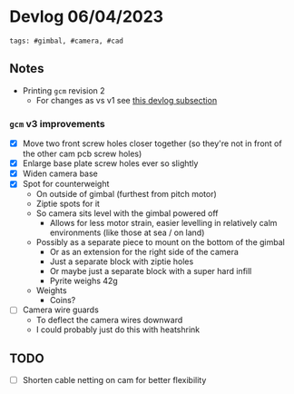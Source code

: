 # Devlog 06/04/2023

```text
tags: #gimbal, #camera, #cad
```

## Notes

- Printing `gcm` revision 2
  - For changes as vs v1 see [this devlog subsection](./devlog_2023_04_05.md#print-results)

### `gcm` v3 improvements

- [x] Move two front screw holes closer together (so they're not in front of the other cam pcb screw holes)
- [x] Enlarge base plate screw holes ever so slightly
- [x] Widen camera base
- [x] Spot for counterweight
  - On outside of gimbal (furthest from pitch motor)
  - Ziptie spots for it
  - So camera sits level with the gimbal powered off
    - Allows for less motor strain, easier levelling in relatively calm environments (like those at sea / on land)
  - Possibly as a separate piece to mount on the bottom of the gimbal
    - Or as an extension for the right side of the camera
    - Just a separate block with ziptie holes
    - Or maybe just a separate block with a super hard infill
    - Pyrite weighs 42g
  - Weights
    - Coins?
- [ ] Camera wire guards
  - To deflect the camera wires downward
  - I could probably just do this with heatshrink

## TODO

- [ ] Shorten cable netting on cam for better flexibility
